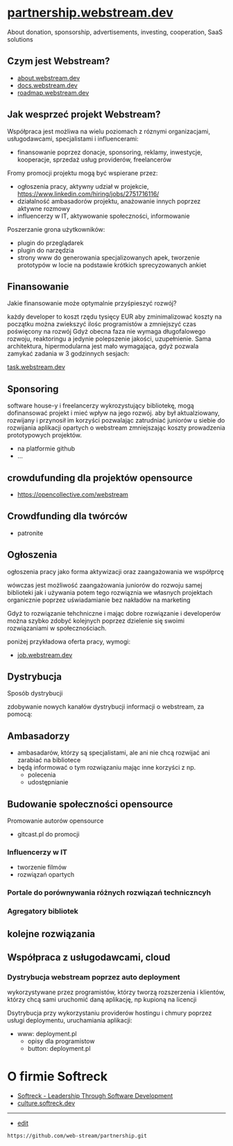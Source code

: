# [partnership.webstream.dev](https://partnership.webstream.dev/#/)

About donation, sponsorship, advertisements, investing, cooperation, SaaS solutions


## Czym jest Webstream?

+ [about.webstream.dev](https://about.webstream.dev/#/)
+ [docs.webstream.dev](https://docs.webstream.dev/#/)
+ [roadmap.webstream.dev](https://roadmap.webstream.dev/#/)


## Jak wesprzeć projekt Webstream?

Współpraca jest możliwa na wielu poziomach z róznymi organizacjami, usługodawcami, specjalistami i influencerami:
+ finansowanie poprzez donacje, sponsoring, reklamy, inwestycje, kooperacje, sprzedaż usług providerów, freelancerów

Fromy promocji projektu mogą być wspierane przez:
+ ogłoszenia pracy, aktywny udział w projekcie, https://www.linkedin.com/hiring/jobs/2751716116/
+ działalność ambasadorów projektu, anażowanie innych poprzez aktywne rozmowy
+ influencerzy w IT, aktywowanie społeczności, informowanie

Poszerzanie grona użytkowników:

+ plugin do przeglądarek
+ plugin do narzędzia
+ strony www do generowania specjalizowanych apek, tworzenie prototypów w locie na podstawie krótkich sprecyzowanych ankiet

## Finansowanie

Jakie finansowanie może optymalnie przyśpieszyć rozwój?

każdy developer to koszt rzędu tysięcy EUR
aby zminimalizować koszty na początku można zwiekszyć ilośc programistów a zmniejszyć czas poświęcony na rozwój
Gdyż obecna faza nie wymaga długofalowego rozwoju, reaktoringu a jedynie polepszenie jakości, uzupełnienie.
Sama architektura, hipermodularna jest mało wymagająca, gdyż pozwala zamykać zadania w 3 godzinnych sesjach:

[task.webstream.dev](https://task.webstream.dev/#/)


## Sponsoring
software house-y i freelancerzy wykrozystujący bibliotekę, mogą dofinansować projekt i mieć wpływ na jego rozwój.
aby był aktualziowany, rozwijany i przynosił im korzyści pozwalając zatrudniać juniorów u siebie do rozwijania aplikacji opartych o webstream
zmniejszając koszty prowadzenia prototypowych projektów.

+ na platformie github
+ ...

## crowdufunding dla projektów opensource
+ https://opencollective.com/webstream

## Crowdfunding dla twórców
+ patronite



## Ogłoszenia

ogłoszenia pracy jako forma aktywizacji oraz zaangażowania we współprcę

wówczas jest możliwość zaangażowania juniorów do rozwoju samej biblioteki
jak i używania potem tego rozwiąznia we własnych projektach
organicznie poprzez uświadamianie
bez nakładów na marketing

Gdyż to rozwiązanie tehchniczne i mając dobre rozwiązanie i developerów można szybko zdobyć kolejnych poprzez dzielenie się swoimi rozwiązaniami w społecznościach.

poniżej przykładowa oferta pracy, wymogi:
+ [job.webstream.dev](https://job.webstream.dev/)


## Dystrybucja

Sposób dystrybucji

zdobywanie nowych kanałów dystrybucji informacji o webstream, za pomocą:

## Ambasadorzy

+ ambasadarów, którzy są specjalistami, ale ani nie chcą rozwijać ani zarabiać na bibliotece
+ będą informować o tym rozwiązaniu mając inne korzyści z np. 
  + polecenia
  + udostępnianie
 
 

## Budowanie społeczności opensource

Promowanie autorów opensource 
+ gitcast.pl do promocji 
  
  
### Influencerzy w IT
 
+ tworzenie filmów
+ rozwiązań opartych

### Portale do porównywania różnych rozwiązań techniczncyh

### Agregatory bibliotek

## kolejne rozwiązania


## Współpraca z usługodawcami, cloud

### Dystrybucja webstream poprzez auto deployment

wykorzystywane przez programistów, którzy tworzą rozszerzenia i klientów, którzy chcą sami uruchomić daną aplikację, np kupioną na licencji

Dsytrybucja przy wykorzystaniu providerów hostingu i chmury poprzez usługi deploymentu, uruchamiania aplikacji:

+ www: deployment.pl
  + opisy dla programistow
  + button: deployment.pl


# O firmie Softreck
+ [Softreck - Leadership Through Software Development](https://softreck.pl/)
+ [culture.softreck.dev](https://culture.softreck.dev/#/)


---
+ [edit](https://github.com/web-stream/partnership/edit/main/README.md)

```
https://github.com/web-stream/partnership.git
```
